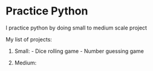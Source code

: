 # Practice Python
I practice python by doing small to medium scale project

My list of projects:
  1. Small:
    - Dice rolling game
    - Number guessing game
    
  2. Medium:
